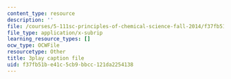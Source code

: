 ```yaml
---
content_type: resource
description: ''
file: /courses/5-111sc-principles-of-chemical-science-fall-2014/f37fb51be41c5cb9bbcc121da2254138_KHkNrbSKFic.vtt
file_type: application/x-subrip
learning_resource_types: []
ocw_type: OCWFile
resourcetype: Other
title: 3play caption file
uid: f37fb51b-e41c-5cb9-bbcc-121da2254138
---
```

